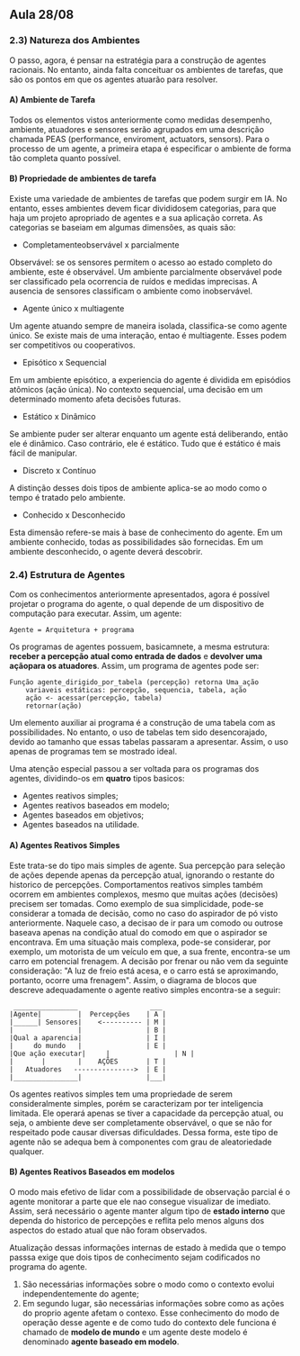 ## Aula 28/08

### 2.3) Natureza dos Ambientes

O passo, agora, é pensar na estratégia para a construção de agentes racionais. No entanto, ainda falta conceituar os ambientes de tarefas, que são os pontos em que os agentes atuarão para resolver.

#### A) Ambiente de Tarefa

Todos os elementos vistos anteriormente como medidas desempenho, ambiente, atuadores e sensores serão agrupados em uma descrição chamada PEAS (performance, enviroment, actuators, sensors). Para o processo de um agente, a primeira etapa é especificar o ambiente de forma tão completa quanto possível.

#### B) Propriedade de ambientes de tarefa

Existe uma variedade de ambientes de tarefas que podem surgir em IA. No entanto, esses ambientes devem ficar divididosem categorias, para que haja um projeto apropriado de agentes e a sua aplicação correta. As categorias se baseiam em algumas dimensões, as quais são:

 - Completamenteobservável x parcialmente

Observável: se os sensores permitem o acesso ao estado completo do ambiente, este é observável. Um ambiente parcialmente observável pode ser classificado pela ocorrencia de ruídos e medidas imprecisas. A ausencia de sensores classificam o ambiente como inobservável.

 - Agente único x multiagente

Um agente atuando sempre de maneira isolada, classifica-se como agente único. Se existe mais de uma interação, entao é multiagente. Esses podem ser competitivos ou cooperativos.

 - Episótico x Sequencial

Em um ambiente episótico, a experiencia do agente é dividida em episódios atômicos (ação única). No contexto sequencial, uma decisão em um determinado momento afeta decisões futuras.

 - Estático x Dinâmico

Se ambiente puder ser alterar enquanto um agente está deliberando, então ele é dinâmico. Caso contrário, ele é estático. Tudo que é estático é mais fácil de manipular.

 - Discreto x Contínuo

 A distinção desses dois tipos de ambiente aplica-se ao modo como o tempo é tratado pelo ambiente.

 - Conhecido x Desconhecido

Esta dimensão refere-se mais à base de conhecimento do agente. Em um ambiente conhecido, todas as possibilidades são fornecidas. Em um ambiente desconhecido, o agente deverá descobrir.

### 2.4) Estrutura de Agentes

Com os conhecimentos anteriormente apresentados, agora é possível projetar o programa do agente, o qual depende de um dispositivo de computação para executar. Assim, um agente:

    Agente = Arquitetura + programa

Os programas de agentes possuem, basicamnete, a mesma estrutura: **receber a percepção atual como entrada de dados** e **devolver uma açãopara os atuadores**. Assim, um programa de agentes pode ser:


```
Função agente_dirigido_por_tabela (percepção) retorna Uma_ação
	variaveis estáticas: percepção, sequencia, tabela, ação
	ação <- acessar(percepção, tabela)
	retornar(ação)
```

Um elemento auxiliar ai programa é a construção de uma tabela com as possibilidades. No entanto, o uso de tabelas tem sido desencorajado, devido ao tamanho que essas tabelas passaram a apresentar. Assim, o uso apenas de programas tem se mostrado ideal.

Uma atenção especial passou a ser voltada para os programas dos agentes, dividindo-os em **quatro** tipos basicos:

 - Agentes reativos simples;
 - Agentes reativos baseados em modelo;
 - Agentes baseados em objetivos;
 - Agentes baseados na utilidade.

#### A) Agentes Reativos Simples

Este trata-se do tipo mais simples de agente. Sua percepção para seleção de ações depende apenas da percepção atual, ignorando o restante do historico de percepções.
Comportamentos reativos simples também ocorrem em ambientes complexos, mesmo que muitas ações (decisões) precisem ser tomadas.
Como exemplo de sua simplicidade, pode-se considerar a tomada de decisão, como no caso do aspirador de pó visto anteriormente. Naquele caso, a decisao de ir para um comodo ou outrose baseava apenas na condição atual do comodo em que o aspirador se encontrava. Em uma situação mais complexa, pode-se considerar, por exemplo, um motorista de um veículo em que, a sua frente, encontra-se um carro em potencial frenagem. A decisão por frenar ou não vem da seguinte consideração: "A luz de freio está acesa, e o carro está se aproximando, portanto, ocorre uma frenagem".
Assim, o diagrama de blocos que descreve adequadamente o agente reativo simples encontra-se a seguir:


```
 ________________                  ___
|Agente|         |  Percepções    | A |
|______| Sensores|    <---------- | M |
|                |                | B |
|Qual a aparencia|                | I |
|     do mundo   |                | E |
|Que ação executar|     |                | N |
|       |        |    AÇÕES       | T |
|   Atuadores   --------------->  | E |
|________________|                |___|

```

Os agentes reativos simples tem uma propriedade de serem consideralmente simples, porém se caracterizam por ter inteligencia limitada. Ele operará apenas se tiver a capacidade da percepção atual, ou seja, o ambiente deve ser completamente observável, o que se não for respeitado pode causar diversas dificuldades.
Dessa forma, este tipo de agente não se adequa bem à componentes com grau de aleatoriedade qualquer.

#### B) Agentes Reativos Baseados em modelos

O modo mais efetivo de lidar com a possibilidade de observação parcial é o agente monitorar a parte que ele nao consegue visualizar de imediato. Assim, será necessário o agente manter algum tipo de **estado interno** que dependa do historico de percepções e reflita pelo menos alguns dos aspectos do estado atual que não foram observados.

Atualização dessas informações internas de estado à medida que o tempo passsa exige que dois tipos de conhecimento sejam codificados no programa do agente.

 1. São necessárias informações sobre o modo como o contexto evolui independentemente do agente;
 2. Em segundo lugar, são necessárias informações sobre como as ações do proprio agente afetam o contexo. Esse conhecimento do modo de operação desse agente e de como tudo do contexto dele funciona é chamado de **modelo de mundo** e um agente deste modelo é denominado **agente baseado em modelo**.


